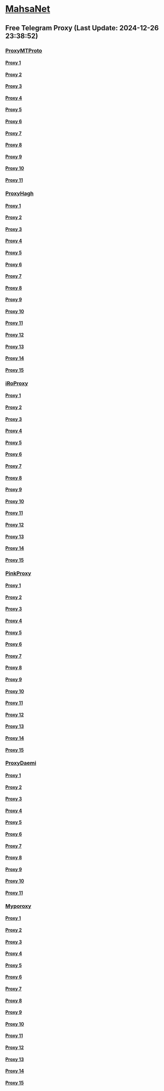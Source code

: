 
# [MahsaNet](https://t.me/mahsa_net)
## Free Telegram Proxy (Last Update: 2024-12-26 23:38:52)
### [ProxyMTProto](https://t.me/ProxyMTProto)
#### [Proxy 1](tg://proxy?server=142.132.254.26&port=7143&secret=7gggggggggggggggggggggh0cmFuc2xhdGUuZ29v)
#### [Proxy 2](tg://proxy?server=142.132.253.228&port=7143&secret=7gggggggggggggggggggggh0cmFuc2xhdGUuZ29v)
#### [Proxy 3](tg://proxy?server=14.102.10.80&port=8888&secret=FgMBAgABAAH8AwOG4kw63QtY2RueWVrdGFuZXQuY29tZmFyYWthdi5jb212YW4ubmFqdmEuY29tAAAAAAAAAAAAAAAAAAAAAAAAAAAAAAAAAAA)
#### [Proxy 4](tg://proxy?server=14.102.10.70&port=8888&secret=FgMBAgABAAH8AwOG4kw63QtY2RueWVrdGFuZXQuY29tZmFyYWthdi5jb212YW4ubmFqdmEuY29tAAAAAAAAAAAAAAAAAAAAAAAAAAAAAAAAAAA)
#### [Proxy 5](tg://proxy?server=cloudflare.com.nokia.com.co.uk.do_yo.want_to.clash_with.this.www.microsoft.com.there_is_no.place_like.localhost.www.bing.com.count_with_me.cyou.net.now_sudo.rm.again_to_fight.everyone.i_am.the_internet.cdn1-internet.info.&port=7443&secret=DDBighLLvXrFGRMCBVJdFQRueWVrdGFuZXQuY29tZmFyYTrhdi5jb212YZ6ubmFqXeEuY29tAAAAAAAAAAAAAAAAAAAAAAAAAAAAAAAAAAAAAAAAAAAAAAAAAAAAAAAAAAAAAAAAAAAAAAAAAAAAAAAAAAAAAAAAAAAAAAAAAAAAAAA)
#### [Proxy 6](tg://proxy?server=108.181.123.49&port=3443&secret=DDBighLLvXrFGRMCBVJdFQ==)
#### [Proxy 7](tg://proxy?server=108.181.122.215&port=3443&secret=DDBighLLvXrFGRMCBVJdFQRueWVrdGFuZXQuY29tZmFyYTrhdi5jb212YZ6ubmFqXeEuY29tAAAAAAAAAAAAAAAAAAAAAAAAAAAAAAAAAAAAAAAAAAAAAAAAAAAAAAAAAAAAAAAAAAAAAAAAAAAAAAAAAAAAAAAAAAAAAAAAAAAAAAA)
#### [Proxy 8](tg://proxy?server=prd.ir.isfahantennis.com.bmshamkar.ir.iran90.ir.banaavanamaa.ir.angoordaneh.com.raytoos.ir.yarikoodak.com.tshirtmou-rning.ir.followmypoint.ir.s-hemmat.ir.vbayati.ir.dabinkala.com.hostqom.ir.postcod.ir.biodep.ir.titangym1.com.otanol.com.dubaicargoplus.my&port=443&secret=3dpBFlW2hP6Hq_WOwiNeKBY%3D)
#### [Proxy 9](tg://proxy?server=93.183.95.163&port=8888&secret=FgMBAgABAAH8AwOG4kw63QtY2RueWVrdGFuZXQuY29tZmFyYWthdi5jb212YW4ubmFqdmEuY29tAAAAAAAAAAAAAAAAAAAAAAAAAAAAAAAAAAA)
#### [Proxy 10](tg://proxy?server=93.183.95.163&port=8888&secret=FgMBAgABAAH8AwOG4kw63QtY2RueWVrdGFuZXQuY29tZmFyYWthdi5jb212YW4ubmFqdmEuY29tAAAAAAAAAAAAAAAAAAAAAAAAAAAAAAAAAAA)
#### [Proxy 11](tg://proxy?server=paryab.co.arashnasiri.com.faratarazelm.com.lorestanglass.com.wimsky.ir.masoreh.com.irahshop.ir.majedalkazemi.com.shahzadarabi.ir.sepidnar.com.al-lrom.ir.karnosazeh.ir.tehran-technique.ir.princesystem.ir.snowdrop.ir.afad.ir.behikala.com.dubaicargoplus.my&port=3444&secret=7gggggggggggggggggggggh0cmFuc2xhdGUuZ29v)
### [ProxyHagh](https://t.me/ProxyHagh)
#### [Proxy 1](tg://proxy?server=95.217.139.129&port=443&secret=ee1603010200010001fc030386e24c3add726161682e6972)
#### [Proxy 2](tg://proxy?server=95.216.55.218&port=888&secret=eeRigzNJvXrFGRMCIMJdEAtY2RueWVrdGFuZXQuY29tZmFyYWthdi5jb212YW4ubmFqdmEuY29tAAAAAAAAAAAAAAAAAAAAAAAAAAAAAAAA)
#### [Proxy 3](tg://proxy?server=95.217.139.129&port=443&secret=ee1603010200010001fc030386e24c3add726161682e6972)
#### [Proxy 4](tg://proxy?server=95.216.55.218&port=888&secret=eeRigzNJvXrFGRMCIMJdEAtY2RueWVrdGFuZXQuY29tZmFyYWthdi5jb212YW4ubmFqdmEuY29tAAAAAAAAAAAAAAAAAAAAAAAAAAAAAAAA)
#### [Proxy 5](tg://proxy?server=95.217.139.129&port=443&secret=ee1603010200010001fc030386e24c3add726161682e6972)
#### [Proxy 6](tg://proxy?server=95.216.55.218&port=888&secret=eeRigzNJvXrFGRMCIMJdEAtY2RueWVrdGFuZXQuY29tZmFyYWthdi5jb212YW4ubmFqdmEuY29tAAAAAAAAAAAAAAAAAAAAAAAAAAAAAAAA)
#### [Proxy 7](tg://proxy?server=95.217.139.129&port=443&secret=ee1603010200010001fc030386e24c3add726161682e6972)
#### [Proxy 8](tg://proxy?server=95.216.55.218&port=888&secret=eeRigzNJvXrFGRMCIMJdEAtY2RueWVrdGFuZXQuY29tZmFyYWthdi5jb212YW4ubmFqdmEuY29tAAAAAAAAAAAAAAAAAAAAAAAAAAAAAAAA)
#### [Proxy 9](tg://proxy?server=95.217.139.129&port=443&secret=ee1603010200010001fc030386e24c3add726161682e6972)
#### [Proxy 10](tg://proxy?server=95.216.55.218&port=888&secret=eeRigzNJvXrFGRMCIMJdEAtY2RueWVrdGFuZXQuY29tZmFyYWthdi5jb212YW4ubmFqdmEuY29tAAAAAAAAAAAAAAAAAAAAAAAAAAAAAAAA)
#### [Proxy 11](tg://proxy?server=95.217.139.129&port=443&secret=ee1603010200010001fc030386e24c3add726161682e6972)
#### [Proxy 12](tg://proxy?server=95.216.55.218&port=888&secret=eeRigzNJvXrFGRMCIMJdEAtY2RueWVrdGFuZXQuY29tZmFyYWthdi5jb212YW4ubmFqdmEuY29tAAAAAAAAAAAAAAAAAAAAAAAAAAAAAAAA)
#### [Proxy 13](tg://proxy?server=95.217.139.129&port=443&secret=ee1603010200010001fc030386e24c3add726161682e6972)
#### [Proxy 14](tg://proxy?server=95.216.55.218&port=888&secret=eeRigzNJvXrFGRMCIMJdEAtY2RueWVrdGFuZXQuY29tZmFyYWthdi5jb212YW4ubmFqdmEuY29tAAAAAAAAAAAAAAAAAAAAAAAAAAAAAAAA)
#### [Proxy 15](tg://proxy?server=95.217.139.129&port=443&secret=ee1603010200010001fc030386e24c3add726161682e6972)
### [iRoProxy](https://t.me/iRoProxy)
#### [Proxy 1](tg://proxy?server=78.47.88.6378.47.88.6378.47.88.6378.47.88.6378.47.88.6378.47.88.6378.47.88.6378.47.88.6378.47.88.6378.47.88.6378.47.88.6378.47.88.6378.47.88.6378.47.88.6378.47.88.6378.47.88.6378.47.88.6378.47.88.6378.47.88.63.tooranian1.ir.rangers6.ir&port=70&secret=1320PuNyHw_LQKT_Y7XNJw%3D%3D)
#### [Proxy 2](tg://proxy?server=93.95.115.244&port=70&secret=1320PuNyHw_LQKT_Y7XNJw%3D%3D)
#### [Proxy 3](tg://proxy?server=93.95.115.236&port=70&secret=1320PuNyHw_LQKT_Y7XNJw%3D%3D)
#### [Proxy 4](tg://proxy?server=93.95.115.253&port=70&secret=1320PuNyHw_LQKT_Y7XNJw%3D%3D)
#### [Proxy 5](tg://proxy?server=93.95.115.243&port=70&secret=1320PuNyHw_LQKT_Y7XNJw%3D%3D)
#### [Proxy 6](tg://proxy?server=93.95.115.232&port=70&secret=1320PuNyHw_LQKT_Y7XNJw%3D%3D)
#### [Proxy 7](tg://proxy?server=93.95.115.233&port=70&secret=1320PuNyHw_LQKT_Y7XNJw%3D%3D)
#### [Proxy 8](tg://proxy?server=93.95.115.254&port=70&secret=1320PuNyHw_LQKT_Y7XNJw%3D%3D)
#### [Proxy 9](tg://proxy?server=93.95.115.245&port=70&secret=1320PuNyHw_LQKT_Y7XNJw%3D%3D)
#### [Proxy 10](tg://proxy?server=93.95.115.246&port=70&secret=1320PuNyHw_LQKT_Y7XNJw%3D%3D)
#### [Proxy 11](tg://proxy?server=93.95.115.234&port=70&secret=1320PuNyHw_LQKT_Y7XNJw%3D%3D)
#### [Proxy 12](tg://proxy?server=93.95.115.235&port=70&secret=1320PuNyHw_LQKT_Y7XNJw%3D%3D)
#### [Proxy 13](tg://proxy?server=78.47.88.6378.47.88.6378.47.88.6378.47.88.6378.47.88.6378.47.88.6378.47.88.6378.47.88.6378.47.88.6378.47.88.6378.47.88.6378.47.88.6378.47.88.6378.47.88.6378.47.88.6378.47.88.6378.47.88.6378.47.88.6378.47.88.63.tooranian1.ir.javan1.ir&port=70&secret=1320PuNyHw_LQKT_Y7XNJw%3D%3D)
#### [Proxy 14](tg://proxy?server=93.95.115.223&port=70&secret=1320PuNyHw_LQKT_Y7XNJwAAAAAAAAAAAAAAAAAAAAkIicxgcZ0hcMsAAAA0hcMsAAAA)
#### [Proxy 15](tg://proxy?server=78.47.88.6378.47.88.6378.47.88.6378.47.88.6378.47.88.6378.47.88.6378.47.88.6378.47.88.6378.47.88.6378.47.88.6378.47.88.6378.47.88.6378.47.88.6378.47.88.6378.47.88.6378.47.88.6378.47.88.6378.47.88.6378.47.88.63.tooranian1.ir.rangers6.ir&port=70&secret=1320PuNyHw_LQKT_Y7XNJw%3D%3D)
### [PinkProxy](https://t.me/PinkProxy)
#### [Proxy 1](tg://proxy?server=195.2.81.251&port=69&secret=7gD_AA___wD_9VVf______VmLmtvLS0%3D)
#### [Proxy 2](tg://proxy?server=176.65.135.37&port=23&secret=eeNEgYdJvXrFGRMCIMJdCQtY2RueWVrdGFuZXQuY29tZmFyYWthdi5jb212YW4ubmFqdmEuY29tAAAAAAAAAAAAAAAAAAAAAAAAAAAAAAAA)
#### [Proxy 3](tg://proxy?server=176.65.135.38&port=23&secret=eeNEgYdJvXrFGRMCIMJdCQtY2RueWVrdGFuZXQuY29tZmFyYWthdi5jb212YW4ubmFqdmEuY29tAAAAAAAAAAAAAAAAAAAAAAAAAAAAAAAA)
#### [Proxy 4](tg://proxy?server=176.65.135.36&port=69&secret=7gD_AA___wD_9VVf______VmLmtvLS0%3D)
#### [Proxy 5](tg://proxy?server=176.65.135.34&port=69&secret=7gD_AA___wD_9VVf______VmLmtvLS0%3D)
#### [Proxy 6](tg://proxy?server=176.65.135.37&port=23&secret=eeNEgYdJvXrFGRMCIMJdCQtY2RueWVrdGFuZXQuY29tZmFyYWthdi5jb212YW4ubmFqdmEuY29tAAAAAAAAAAAAAAAAAAAAAAAAAAAAAAAA)
#### [Proxy 7](tg://proxy?server=176.65.135.38&port=23&secret=eeNEgYdJvXrFGRMCIMJdCQtY2RueWVrdGFuZXQuY29tZmFyYWthdi5jb212YW4ubmFqdmEuY29tAAAAAAAAAAAAAAAAAAAAAAAAAAAAAAAA)
#### [Proxy 8](tg://proxy?server=176.65.135.36&port=69&secret=7gD_AA___wD_9VVf______VmLmtvLS0%3D)
#### [Proxy 9](tg://proxy?server=176.65.135.34&port=69&secret=7gD_AA___wD_9VVf______VmLmtvLS0%3D)
#### [Proxy 10](tg://proxy?server=176.65.135.37&port=23&secret=eeNEgYdJvXrFGRMCIMJdCQtY2RueWVrdGFuZXQuY29tZmFyYWthdi5jb212YW4ubmFqdmEuY29tAAAAAAAAAAAAAAAAAAAAAAAAAAAAAAAA)
#### [Proxy 11](tg://proxy?server=176.65.135.38&port=23&secret=eeNEgYdJvXrFGRMCIMJdCQtY2RueWVrdGFuZXQuY29tZmFyYWthdi5jb212YW4ubmFqdmEuY29tAAAAAAAAAAAAAAAAAAAAAAAAAAAAAAAA)
#### [Proxy 12](tg://proxy?server=176.65.135.36&port=69&secret=7gD_AA___wD_9VVf______VmLmtvLS0%3D)
#### [Proxy 13](tg://proxy?server=176.65.135.34&port=69&secret=7gD_AA___wD_9VVf______VmLmtvLS0%3D)
#### [Proxy 14](tg://proxy?server=176.65.135.37&port=23&secret=eeNEgYdJvXrFGRMCIMJdCQtY2RueWVrdGFuZXQuY29tZmFyYWthdi5jb212YW4ubmFqdmEuY29tAAAAAAAAAAAAAAAAAAAAAAAAAAAAAAAA)
#### [Proxy 15](tg://proxy?server=176.65.135.38&port=23&secret=eeNEgYdJvXrFGRMCIMJdCQtY2RueWVrdGFuZXQuY29tZmFyYWthdi5jb212YW4ubmFqdmEuY29tAAAAAAAAAAAAAAAAAAAAAAAAAAAAAAAA)
### [ProxyDaemi](https://t.me/ProxyDaemi)
#### [Proxy 1](tg://proxy?server=103.161.34.40&port=24&secret=eeNEgYdJvXrFGRMCIMJdCQtY2RueWVrdGFuZXQuY29tZmFyYWthdi5jb212YW4ubmFqdmEuY29tAAAAAAAAAAAAAAAAAAAAAAAAAAAAAAAA)
#### [Proxy 2](tg://proxy?server=103.161.34.38&port=24&secret=eeNEgYdJvXrFGRMCIMJdCQtY2RueWVrdGFuZXQuY29tZmFyYWthdi5jb212YW4ubmFqdmEuY29tAAAAAAAAAAAAAAAAAAAAAAAAAAAAAAAA)
#### [Proxy 3](tg://proxy?server=103.161.34.37&port=24&secret=eeNEgYdJvXrFGRMCIMJdCQtY2RueWVrdGFuZXQuY29tZmFyYWthdi5jb212YW4ubmFqdmEuY29tAAAAAAAAAAAAAAAAAAAAAAAAAAAAAAAA)
#### [Proxy 4](tg://proxy?server=185.21.14.164&port=7443&secret=FgMBAgABAAH8AwOG4kw63QtY2RueWVrdGFuZXQuY29tZmFyYWthdi5jb212YW4ubmFqdmEuY29tAAAAAAAAAAAAAAAAAAAAAAAAAAAAAAAAAAA)
#### [Proxy 5](tg://proxy?server=yalda.yalda.yalda.yalda.yalda.yalda.ylda.yalda-bood.info&port=443&secret=1603010200010001fc030386e24c3add)
#### [Proxy 6](tg://proxy?server=www.asmelonca-ca.co.uk&port=443&secret=1603010200010001fc030386e24c3add)
#### [Proxy 7](tg://proxy?server=5.255.123.23&port=443&secret=DD1603010200010001fc030386e24c3add)
#### [Proxy 8](tg://proxy?server=5.255.123.23&port=443&secret=FgMBAgABAAH8AwOG4kw63Q%3D%3D)
#### [Proxy 9](tg://proxy?server=5.255.120.42&port=443&secret=FgMBAgABAAH8AwOG4kw63Q%3D%3D)
#### [Proxy 10](tg://proxy?server=5.255.119.204&port=443&secret=FgMBAgABAAH8AwOG4kw63Q%3D%3D)
#### [Proxy 11](tg://proxy?server=5.255.119.204&port=443&secret=DD1603010200010001fc030386e24c3add)
### [Myporoxy](https://t.me/Myporoxy)
#### [Proxy 1](tg://proxy?server=192.168.1.1.apt-kernel.org.copan-moban.info.&port=2040&secret=DDBighLLvXrFGRMCBVJdFQRueWVrdGFuZXQuY29tZmFyYTrhdi5jb212YZ6ubmFqXeEuY29tAAAAAAAAAAAAAAAAAAAAAAAAAAAAAAAAAAAAAAAAAAAAAAAAAAAAAAAAAAAAAAAAAAAAAAAAAAAAAAAAAAAAAAAAAAAAAAAAAAAAAAA)
#### [Proxy 2](tg://proxy?server=cloudflare.com.nokia.com.co.uk.do_yo.want_to.clash_with.this.www.microsoft.com.there_is_no.place_like.localhost.www.bing.com.count_with_me.cyou.net.digikala.com.www.enamad.ir.www.google.com.again_to_fight.everyone.i_am.the_internet.voriaz-boriaz.info.&port=4550&secret=DDBighLLvXrFGRMCBVJdFQRueWVrdGFuZXQuY29tZmFyYTrhdi5jb212YZ6ubmFqXeEuY29tAAAAAAAAAAAAAAAAAAAAAAAAAAAAAAAAAAAAAAAAAAAAAAAAAAAAAAAAAAAAAAAAAAAAAAAAAAAAAAAAAAAAAAAAAAAAAAAAAAAAAAA)
#### [Proxy 3](tg://proxy?server=192.168.1.1.apt-kernel.org.copan-moban.info.&port=2040&secret=DDBighLLvXrFGRMCBVJdFQRueWVrdGFuZXQuY29tZmFyYTrhdi5jb212YZ6ubmFqXeEuY29tAAAAAAAAAAAAAAAAAAAAAAAAAAAAAAAAAAAAAAAAAAAAAAAAAAAAAAAAAAAAAAAAAAAAAAAAAAAAAAAAAAAAAAAAAAAAAAAAAAAAAAA)
#### [Proxy 4](tg://proxy?server=cloudflare.com.nokia.com.co.uk.do_yo.want_to.clash_with.this.www.microsoft.com.there_is_no.place_like.localwest.www.bing.com.count_with_me.cyou.net.digikala.com.www.enamad.ir.www.google.com.again_to_fight.everyone.i_am.the_internet.avadox-zhoan.info.&port=1201&secret=DDBighLLvXrFGRMCBVJdFQRueWVrdGFuZXQuY29tZmFyYTrhdi5jb212YZ6ubmFqXeEuY29tAAAAAAAAAAAAAAAAAAAAAAAAAAAAAAAAAAAAAAAAAAAAAAAAAAAAAAAAAAAAAAAAAAAAAAAAAAAAAAAAAAAAAAAAAAAAAAAAAAAAAAA)
#### [Proxy 5](tg://proxy?server=192.168.1.1.apt-kernel.org.copan-moban.info.&port=2040&secret=DDBighLLvXrFGRMCBVJdFQRueWVrdGFuZXQuY29tZmFyYTrhdi5jb212YZ6ubmFqXeEuY29tAAAAAAAAAAAAAAAAAAAAAAAAAAAAAAAAAAAAAAAAAAAAAAAAAAAAAAAAAAAAAAAAAAAAAAAAAAAAAAAAAAAAAAAAAAAAAAAAAAAAAAA)
#### [Proxy 6](tg://proxy?server=cloudflare.com.nokia.com.co.uk.do_yo.want_to.clash_with.this.www.microsoft.com.there_is_no.place_like.localwest.www.bing.com.count_with_me.cyou.net.digikala.com.www.enamad.ir.www.google.com.again_to_fight.everyone.i_am.the_internet.golobal-konxon.info.&port=443&secret=DDBighLLvXrFGRMCBVJdFQRueWVrdGFuZXQuY29tZmFyYTrhdi5jb212YZ6ubmFqXeEuY29tAAAAAAAAAAAAAAAAAAAAAAAAAAAAAAAAAAAAAAAAAAAAAAAAAAAAAAAAAAAAAAAAAAAAAAAAAAAAAAAAAAAAAAAAAAAAAAAAAAAAAAA)
#### [Proxy 7](tg://proxy?server=cloudflare.com.nokia.com.co.uk.do_yo.want_to.clash_with.this.www.microsoft.com.there_is_no.place_like.localwest.www.bing.com.count_with_me.cyou.net.digikala.com.www.enamad.ir.www.google.com.again_to_fight.everyone.i_am.the_internet.romancon-fact.info.&port=3443&secret=DDBighLLvXrFGRMCBVJdFQRueWVrdGFuZXQuY29tZmFyYTrhdi5jb212YZ6ubmFqXeEuY29tAAAAAAAAAAAAAAAAAAAAAAAAAAAAAAAAAAAAAAAAAAAAAAAAAAAAAAAAAAAAAAAAAAAAAAAAAAAAAAAAAAAAAAAAAAAAAAAAAAAAAAA)
#### [Proxy 8](tg://proxy?server=192.168.1.1.apt-kernel.org.copan-moban.info.&port=2040&secret=DDBighLLvXrFGRMCBVJdFQRueWVrdGFuZXQuY29tZmFyYTrhdi5jb212YZ6ubmFqXeEuY29tAAAAAAAAAAAAAAAAAAAAAAAAAAAAAAAAAAAAAAAAAAAAAAAAAAAAAAAAAAAAAAAAAAAAAAAAAAAAAAAAAAAAAAAAAAAAAAAAAAAAAAA)
#### [Proxy 9](tg://proxy?server=cloudflare.com.nokia.com.co.uk.do_yo.want_to.clash_with.this.www.microsoft.com.there_is_no.place_like.localwest.www.bing.com.count_with_me.cyou.net.digikala.com.www.enamad.ir.www.google.com.again_to_fight.everyone.i_am.the_internet.avadox-zhoan.info.&port=1201&secret=DDBighLLvXrFGRMCBVJdFQRueWVrdGFuZXQuY29tZmFyYTrhdi5jb212YZ6ubmFqXeEuY29tAAAAAAAAAAAAAAAAAAAAAAAAAAAAAAAAAAAAAAAAAAAAAAAAAAAAAAAAAAAAAAAAAAAAAAAAAAAAAAAAAAAAAAAAAAAAAAAAAAAAAAA)
#### [Proxy 10](tg://proxy?server=cloudflare.com.nokia.com.co.uk.do_yo.want_to.clash_with.this.www.microsoft.com.there_is_no.place_like.localwest.www.bing.com.count_with_me.cyou.net.digikala.com.www.enamad.ir.www.google.com.again_to_fight.everyone.i_am.the_internet.romancon-fact.info.&port=3443&secret=DDBighLLvXrFGRMCBVJdFQRueWVrdGFuZXQuY29tZmFyYTrhdi5jb212YZ6ubmFqXeEuY29tAAAAAAAAAAAAAAAAAAAAAAAAAAAAAAAAAAAAAAAAAAAAAAAAAAAAAAAAAAAAAAAAAAAAAAAAAAAAAAAAAAAAAAAAAAAAAAAAAAAAAAA)
#### [Proxy 11](tg://proxy?server=cloudflare.com.nokia.com.co.uk.do_yo.want_to.clash_with.this.www.microsoft.com.there_is_no.place_like.localwest.www.bing.com.count_with_me.cyou.net.digikala.com.www.enamad.ir.www.google.com.again_to_fight.everyone.i_am.the_internet.golobal-konxon.info.&port=443&secret=DDBighLLvXrFGRMCBVJdFQRueWVrdGFuZXQuY29tZmFyYTrhdi5jb212YZ6ubmFqXeEuY29tAAAAAAAAAAAAAAAAAAAAAAAAAAAAAAAAAAAAAAAAAAAAAAAAAAAAAAAAAAAAAAAAAAAAAAAAAAAAAAAAAAAAAAAAAAAAAAAAAAAAAAA)
#### [Proxy 12](tg://proxy?server=cloudflare.com.nokia.com.co.uk.do_yo.want_to.clash_with.this.www.microsoft.com.there_is_no.place_like.localhost.www.bing.com.count_with_me.cyou.net.digikala.com.www.enamad.ir.www.google.com.again_to_fight.everyone.i_am.the_internet.voriaz-boriaz.info.&port=4550&secret=DDBighLLvXrFGRMCBVJdFQRueWVrdGFuZXQuY29tZmFyYTrhdi5jb212YZ6ubmFqXeEuY29tAAAAAAAAAAAAAAAAAAAAAAAAAAAAAAAAAAAAAAAAAAAAAAAAAAAAAAAAAAAAAAAAAAAAAAAAAAAAAAAAAAAAAAAAAAAAAAAAAAAAAAA)
#### [Proxy 13](tg://proxy?server=192.168.1.1.apt-kernel.org.copan-moban.info.&port=2040&secret=DDBighLLvXrFGRMCBVJdFQRueWVrdGFuZXQuY29tZmFyYTrhdi5jb212YZ6ubmFqXeEuY29tAAAAAAAAAAAAAAAAAAAAAAAAAAAAAAAAAAAAAAAAAAAAAAAAAAAAAAAAAAAAAAAAAAAAAAAAAAAAAAAAAAAAAAAAAAAAAAAAAAAAAAA)
#### [Proxy 14](tg://proxy?server=cloudflare.com.nokia.com.co.uk.do_yo.want_to.clash_with.this.www.microsoft.com.there_is_no.place_like.localwest.www.bing.com.count_with_me.cyou.net.digikala.com.www.enamad.ir.www.google.com.again_to_fight.everyone.i_am.the_internet.romancon-fact.info.&port=3443&secret=DDBighLLvXrFGRMCBVJdFQRueWVrdGFuZXQuY29tZmFyYTrhdi5jb212YZ6ubmFqXeEuY29tAAAAAAAAAAAAAAAAAAAAAAAAAAAAAAAAAAAAAAAAAAAAAAAAAAAAAAAAAAAAAAAAAAAAAAAAAAAAAAAAAAAAAAAAAAAAAAAAAAAAAAA)
#### [Proxy 15](tg://proxy?server=192.168.1.1.apt-kernel.org.copan-moban.info.&port=2040&secret=DDBighLLvXrFGRMCBVJdFQRueWVrdGFuZXQuY29tZmFyYTrhdi5jb212YZ6ubmFqXeEuY29tAAAAAAAAAAAAAAAAAAAAAAAAAAAAAAAAAAAAAAAAAAAAAAAAAAAAAAAAAAAAAAAAAAAAAAAAAAAAAAAAAAAAAAAAAAAAAAAAAAAAAAA)

    